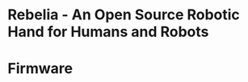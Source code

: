 Rebelia - An Open Source Robotic Hand for Humans and Robots
===========================================================


Firmware
========


